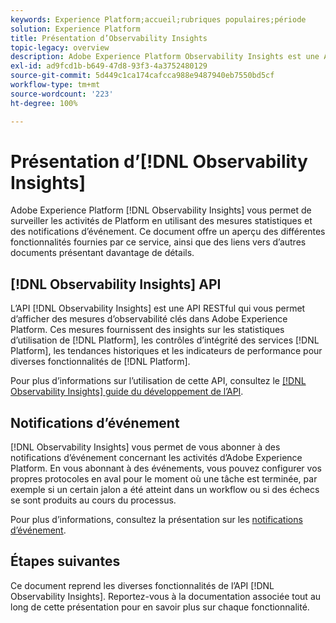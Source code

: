 ```yaml
---
keywords: Experience Platform;accueil;rubriques populaires;période
solution: Experience Platform
title: Présentation d’Observability Insights
topic-legacy: overview
description: Adobe Experience Platform Observability Insights est une API RESTful qui vous permet d’afficher des mesures clés concernant les activités de Platform. Ces mesures fournissent des insights sur les statistiques d’utilisation de Platform, les contrôles d’intégrité des services Platform, les tendances historiques et les indicateurs de performance pour diverses fonctionnalités de Platform.
exl-id: ad9fcd1b-b649-47d8-93f3-4a3752480129
source-git-commit: 5d449c1ca174cafcca988e9487940eb7550bd5cf
workflow-type: tm+mt
source-wordcount: '223'
ht-degree: 100%

---
```


# Présentation d’[!DNL Observability Insights]

Adobe Experience Platform [!DNL Observability Insights] vous permet de surveiller les activités de Platform en utilisant des mesures statistiques et des notifications d’événement. Ce document offre un aperçu des différentes fonctionnalités fournies par ce service, ainsi que des liens vers d’autres documents présentant davantage de détails.

## [!DNL Observability Insights] API

L’API [!DNL Observability Insights] est une API RESTful qui vous permet d’afficher des mesures d’observabilité clés dans Adobe Experience Platform. Ces mesures fournissent des insights sur les statistiques d’utilisation de [!DNL Platform], les contrôles d’intégrité des services [!DNL Platform], les tendances historiques et les indicateurs de performance pour diverses fonctionnalités de [!DNL Platform].

Pour plus d’informations sur l’utilisation de cette API, consultez le [[!DNL Observability Insights]  guide du développement de l’API](./api/overview.md).

## Notifications d’événement

[!DNL Observability Insights] vous permet de vous abonner à des notifications d’événement concernant les activités d’Adobe Experience Platform. En vous abonnant à des événements, vous pouvez configurer vos propres protocoles en aval pour le moment où une tâche est terminée, par exemple si un certain jalon a été atteint dans un workflow ou si des échecs se sont produits au cours du processus.

Pour plus d’informations, consultez la présentation sur les [notifications d’événement](./notifications/overview.md).

## Étapes suivantes

Ce document reprend les diverses fonctionnalités de l’API [!DNL Observability Insights]. Reportez-vous à la documentation associée tout au long de cette présentation pour en savoir plus sur chaque fonctionnalité.
